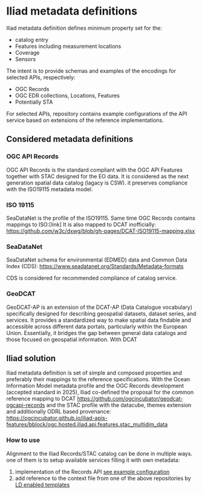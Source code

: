 # Iliad metadata definitions

Iliad metadata definition defines minimum property set for the:
* catalog entry
* Features including measurement locations
* Coverage
* Sensors

The intent is to provide schemas and examples of the encodings for selected APIs, respectively:
* OGC Records
* OGC EDR collections, Locations, Features
* Potentially STA

For selected APIs, repository contains example configurations of the API service based on extensions of the reference implementations.

## Considered metadata definitions

### OGC API Records

OGC API Records is the standard compliant with the OGC API Features together with STAC designed for the EO data.
It is considered as the next generation spatial data catalog (lagacy is CSW). it preserves compliance with the ISO19115 metadata model.

### ISO 19115
SeaDataNet is the profile of the ISO19115. Same time OGC Records contains mappings to ISO:[link]
It is also mapped to DCAT inofficially:
https://github.com/w3c/dxwg/blob/gh-pages/DCAT-ISO19115-mapping.xlsx

### SeaDataNet

SeaDataNet schema for environmental (EDMED) data and Common Data Index (CDS):
https://www.seadatanet.org/Standards/Metadata-formats

CDS is considered for recommended compliance of catalog service.


### GeoDCAT

GeoDCAT-AP is an extension of the DCAT-AP (Data Catalogue vocabulary) specifically designed for describing geospatial datasets, dataset series, and services. It provides a standardized way to make spatial data findable and accessible across different data portals, particularly within the European Union. Essentially, it bridges the gap between general data catalogs and those focused on geospatial information.
With DCAT 

## Iliad solution

Iliad metadata definition is set of simple and composed properties and preferably their mappings to the reference specifications.
With the Ocean Information Model metadata profile and the OGC Records development (accepted standard in 2025), Iliad co-defined the proposal for the common reference mapping to DCAT
https://github.com/ogcincubator/geodcat-ogcapi-records
and the STAC profile with the datacube, themes extension and additionally ODRL based provenance:
https://ogcincubator.github.io/iliad-apis-features/bblock/ogc.hosted.iliad.api.features.stac_multidim_data

### How to use

Alignment to the Iliad Records/STAC catalog can be done in multiple ways. one of them is to setup available services filling it with own metadata:
1. implementation of the Records API [see example configuration](../examples/OGC_records/README.md)
2. add reference to the context file from one of the above repositories by [LD enabled templates](../examples/Observations_Features/LD_templates.md)
